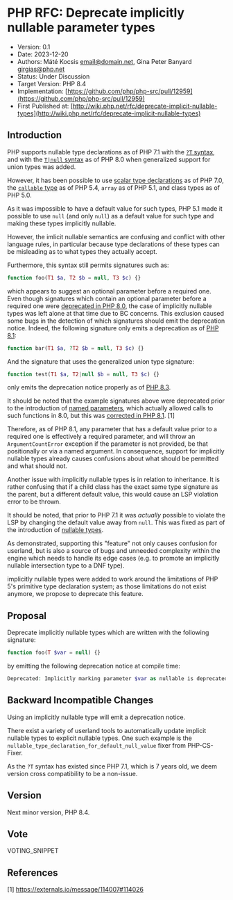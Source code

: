# PHP RFC: Deprecate implicitly nullable parameter types

- Version: 0.1
- Date: 2023-12-20
- Authors: Máté Kocsis <email@domain.net>, Gina Peter Banyard <girgias@php.net>
- Status: Under Discussion
- Target Version: PHP 8.4
- Implementation: [https://github.com/php/php-src/pull/12959](https://github.com/php/php-src/pull/12959)
- First Published at: [http://wiki.php.net/rfc/deprecate-implicit-nullable-types](http://wiki.php.net/rfc/deprecate-implicit-nullable-types)

## Introduction

PHP supports nullable type declarations as of PHP 7.1 with the [``?T`` syntax](https://wiki.php.net/rfc/nullable_types),
and with the [`T|null` syntax](https://wiki.php.net/rfc/union_types_v2) as of PHP 8.0 when generalized support for union types was added.

However, it has been possible to use [scalar type declarations](https://wiki.php.net/rfc/scalar_type_hints_v5) as of PHP 7.0,
the [`callable` type](https://wiki.php.net/rfc/callable) as of PHP 5.4, `array` as of PHP 5.1, and class types as of PHP 5.0.

As it was impossible to have a default value for such types,
PHP 5.1 made it possible to use `null` (and only `null`) as a default value for such type and making these types implicitly nullable.

However, the imlicit nullable semantics are confusing and conflict with other
language rules, in particular because type declarations of these types can be
misleading as to what types they actually accept.

Furthermore, this syntax still permits signatures such as:
```php
function foo(T1 $a, T2 $b = null, T3 $c) {}
```
which appears to suggest an optional parameter before a required one.
Even though signatures which contain an optional parameter before a required one were [deprecated in PHP 8.0](https://github.com/php/php-src/pull/5067),
the case of implicitly nullable types was left alone at that time due to BC concerns.
This exclusion caused some bugs in the detection of which signatures should emit the deprecation notice.
Indeed, the following signature only emits a deprecation as of [PHP 8.1](https://github.com/php/php-src/commit/c939bd2f10b41bced49eb5bf12d48c3cf64f984a):
```php
function bar(T1 $a, ?T2 $b = null, T3 $c) {}
```
And the signature that uses the generalized union type signature:
```php
function test(T1 $a, T2|null $b = null, T3 $c) {}
```
only emits the deprecation notice properly as of [PHP 8.3](https://github.com/php/php-src/pull/11497).

It should be noted that the example signatures above were deprecated prior to the introduction of [named parameters](https://wiki.php.net/rfc/named_params),
which actually allowed calls to such functions in 8.0, but this was [corrected in PHP 8.1](https://github.com/php/php-src/commit/afc4d67c8b4e02a985a4cd27b8e79b343eb3c0ad). [1]

Therefore, as of PHP 8.1, any parameter that has a default value prior to a required one is effectively a required parameter,
and will throw an `ArgumentCountError` exception if the parameter is not provided,
be that positionally or via a named argument.
In consequence, support for implicitly nullable types already causes confusions about what should be permitted and what should not.


Another issue with implicitly nullable types is in relation to inheritance.
It is rather confusing that if a child class has the exact same type signature as the parent,
but a different default value, this would cause an LSP violation error to be thrown.

It should be noted, that prior to PHP 7.1 it was *actually* possible to violate
the LSP by changing the default value away from `null`.
This was fixed as part of the introduction of [nullable types](https://wiki.php.net/rfc/nullable_types).

As demonstrated, supporting this "feature" not only causes confusion
for userland, but is also a source of bugs and unneeded complexity within the engine which needs to handle its edge cases
(e.g. to promote an implicitly nullable intersection type to a DNF type).

implicitly nullable types were added to work around the limitations of PHP 5's primitive type declaration system;
as those limitations do not exist anymore, we propose to deprecate this feature.

## Proposal

Deprecate implicitly nullable types which are written with the following signature:
```php
function foo(T $var = null) {}
```
by emitting the following deprecation notice at compile time:
```php
Deprecated: Implicitly marking parameter $var as nullable is deprecated, the explicit nullable type must be used instead
```

## Backward Incompatible Changes

Using an implicitly nullable type will emit a deprecation notice.

There exist a variety of userland tools to automatically update implicit
nullable types to explicit nullable types.
One such example is the ``nullable_type_declaration_for_default_null_value``
fixer from PHP-CS-Fixer.

As the ``?T`` syntax has existed since PHP 7.1, which is 7 years old,
we deem version cross compatibility to be a non-issue.

## Version

Next minor version, PHP 8.4.

## Vote

VOTING_SNIPPET

## References

[1] https://externals.io/message/114007#114026
